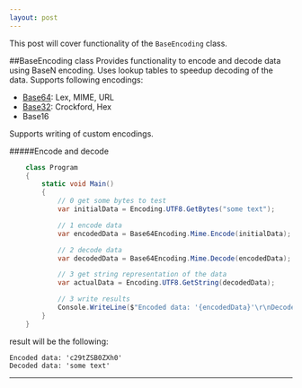 ```yaml
---
layout: post
---
```


This post will cover functionality of the ``` BaseEncoding ``` class.

##BaseEncoding class
Provides functionality to encode and decode data using BaseN encoding.
Uses lookup tables to speedup decoding of the data.
Supports following encodings:

* [Base64](https://en.wikipedia.org/wiki/Base64): Lex, MIME, URL
* [Base32](https://en.wikipedia.org/wiki/Base32): Crockford, Hex
* Base16

Supports writing of custom encodings.

#####Encode and decode

```C#
	class Program
	{
		static void Main()
		{
			// 0 get some bytes to test
			var initialData = Encoding.UTF8.GetBytes("some text");

			// 1 encode data
			var encodedData = Base64Encoding.Mime.Encode(initialData);

			// 2 decode data
			var decodedData = Base64Encoding.Mime.Decode(encodedData);

			// 3 get string representation of the data
			var actualData = Encoding.UTF8.GetString(decodedData);

			// 3 write results
			Console.WriteLine($"Encoded data: '{encodedData}'\r\nDecoded data: '{actualData}'");
		}
	}

```

result will be the following:

```
Encoded data: 'c29tZSB0ZXh0'
Decoded data: 'some text'
```

----
